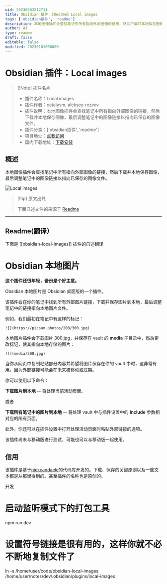 ```yaml
---
uid: 20230803212711
title: Obsidian 插件：【Readme】Local images
tags: ['obsidian插件', 'readme']
description: 本地图像插件会查找笔记中所有指向外部图像的链接，然后下载并本地保存图像，最后调整笔记中的图像链接以指向已保存的图像文件。
author: AI
type: readme
draft: false
editable: false
modified: 20230101000000
---
```


# Obsidian 插件：Local images

> [!Note] 插件名片
> - 插件名称：Local images
> - 插件作者：catalysm, aleksey-rezvov
> - 插件说明：本地图像插件会查找笔记中所有指向外部图像的链接，然后下载并本地保存图像，最后调整笔记中的图像链接以指向已保存的图像文件。
> - 插件分类：['obsidian插件', 'readme']
> - 项目地址：[点我访问](https://github.com/aleksey-rezvov/obsidian-local-images)
> - 国内下载地址：[下载安装](https://pkmer.cn/products/plugin/pluginMarket/?obsidian-local-images)

## 概述

本地图像插件会查找笔记中所有指向外部图像的链接，然后下载并本地保存图像，最后调整笔记中的图像链接以指向已保存的图像文件。

![Local images](https://cdn.pkmer.cn/covers/obsidian-local-images.jpeg!pkmer)

> [!tip] 原文出处
> 
>下面自述文件的来源于 [Readme](https://ghproxy.net/https://raw.githubusercontent.com/aleksey-rezvov/obsidian-local-images/master/README.md)
> 

---

## Readme(翻译）

下面是 [[obsidian-local-images]] 插件的自述翻译



# Obsidian 本地图片

**这个插件还很年轻，备份是个好主意。**

Obsidian 本地图片是 Obsidian 桌面版的一个插件。

该插件会在你的笔记中找到所有外部图片链接，下载并保存图片到本地，最后调整笔记中的链接指向本地图片文件。

例如，我们最初在笔记中有这样的标记：

    ![](https://picsum.photos/200/300.jpg)

本地图片插件会下载图片 300.jpg，并保存在 vault 的 **media** 子目录中，然后更改标记，使其指向本地存储的图片：

    ![](media/300.jpg)

当你从网页中复制粘贴部分内容并希望将图片保存在你的 vault 中时，这非常有用。因为外部链接可能会在未来被移动或过期。

你可以使用以下命令：

**下载图片到本地** -- 将处理当前活动页面。

或者

**下载所有笔记中的图片到本地** -- 将处理 vault 中与插件设置中的 **Include** 参数相对应的所有页面。

此外，你还可以在插件设置中打开处理活动页面时粘贴外部链接的选项。

该插件尚未与移动版进行测试，可能也可以与移动版一起使用。

## 信用

该插件是基于[niekcandaele](https://github.com/niekcandaele/obsidian-local-images)的代码库开发的。下载、保存的关键原则以及一些文本都是从那里得到的。甚至插件的名称也是原创的。

开发

# 启动监听模式下的打包工具
npm run dev

# 设置符号链接是很有用的，这样你就不必不断地复制文件了
ln -s /home/user/code/obsidian-local-images /home/user/notes/dev/.obsidian/plugins/local-images



